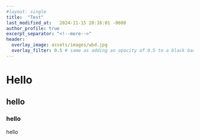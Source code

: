```yaml
---
#layout: single
title:  "Test"
last_modified_at:   2024-11-15 20:16:01 -0600
author_profile: true
excerpt_separator: "<!--more-->"
header:
  overlay_image: assets/images/wbd.jpg
  overlay_filter: 0.5 # same as adding an opacity of 0.5 to a black background
---
```




# Hello

## hello

### hello

hello